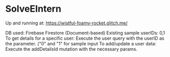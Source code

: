 # SolveEIntern
Up and running at: https://wistful-foamy-rocket.glitch.me/

DB used: Firebase Firestore (Document-based)
Existing sample userIDs: 0,1
To get details for a specific user: Execute the user query with the userID as the parameter. ("0" and "1" for sample input
To add/update a user data: Execute the addDetailsId mutation with the necessary params.
